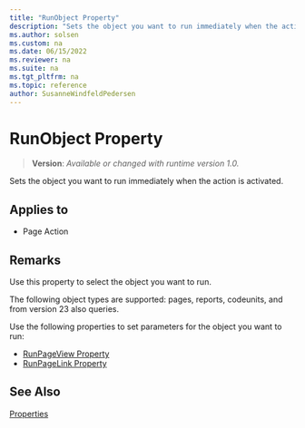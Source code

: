 ```yaml
---
title: "RunObject Property"
description: "Sets the object you want to run immediately when the action is activated."
ms.author: solsen
ms.custom: na
ms.date: 06/15/2022
ms.reviewer: na
ms.suite: na
ms.tgt_pltfrm: na
ms.topic: reference
author: SusanneWindfeldPedersen
---
```

[//]: # (START>DO_NOT_EDIT)
[//]: # (IMPORTANT:Do not edit any of the content between here and the END>DO_NOT_EDIT.)
[//]: # (Any modifications should be made in the .xml files in the ModernDev repo.)
# RunObject Property
> **Version**: _Available or changed with runtime version 1.0._

Sets the object you want to run immediately when the action is activated.

## Applies to
-   Page Action

[//]: # (IMPORTANT: END>DO_NOT_EDIT)


## Remarks  

Use this property to select the object you want to run.  

The following object types are supported: pages, reports, codeunits, and from version 23 also queries.

Use the following properties to set parameters for the object you want to run:  
  
- [RunPageView Property](devenv-runpageview-property.md)  
- [RunPageLink Property](devenv-runpagelink-property.md)  
  
## See Also

[Properties](devenv-properties.md)  